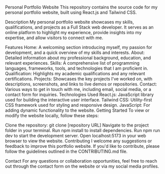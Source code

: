 Personal Portfolio Website
This repository contains the source code for my personal portfolio website, built using React.js and Tailwind CSS.

Description
My personal portfolio website showcases my skills, qualifications, and projects as a Full Stack web developer. It serves as an online platform to highlight my experience, provide insights into my expertise, and allow visitors to connect with me.

Features
Home: A welcoming section introducing myself, my passion for development, and a quick overview of my skills and interests.
About: Detailed information about my professional background, education, and relevant experiences.
Skills: A comprehensive list of programming languages, frameworks, tools, and technologies that I am proficient in.
Qualification: Highlights my academic qualifications and any relevant certifications.
Projects: Showcases the key projects I've worked on, with descriptions, screenshots, and links to live demos or repositories.
Contact: Various ways to get in touch with me, including email, social media, or a contact form for inquiries.
Technologies Used
React.js: JavaScript library used for building the interactive user interface.
Tailwind CSS: Utility-first CSS framework used for styling and responsive design.
JavaScript: For adding dynamic functionality to the website.
Getting Started
To view or modify the website locally, follow these steps:

Clone the repository: git clone [repository URL]
Navigate to the project folder in your terminal.
Run npm install to install dependencies.
Run npm run dev to start the development server.
Open localhost:5173 in your web browser to view the website.
Contributing
I welcome any suggestions or feedback to improve this portfolio website. If you'd like to contribute, please follow the guidelines outlined in the CONTRIBUTING.md file.

Contact
For any questions or collaboration opportunities, feel free to reach out through the contact form on the website or via my social media profiles.
